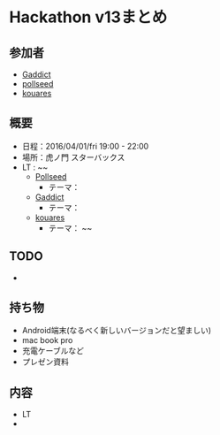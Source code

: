 # Hackathon v13まとめ

## 参加者
* [Gaddict](https://github.com/Gaddict)
* [pollseed](https://github.com/pollseed)
* [kouares](https://github.com/kouares)

## 概要
* 日程：2016/04/01/fri 19:00 - 22:00
* 場所：虎ノ門 スターバックス
* LT : 
~~
  * [Pollseed](https://github.com/pollseed)
    * テーマ： []()
  * [Gaddict](https://github.com/Gaddict)
    * テーマ： []()
  * [kouares](https://github.com/kouares)
    * テーマ： []()
~~

## TODO
* 

## 持ち物
* Android端末(なるべく新しいバージョンだと望ましい)
* mac book pro
* 充電ケーブルなど
* プレゼン資料

## 内容
* LT
* 

